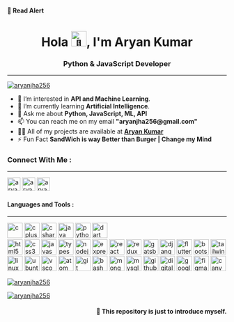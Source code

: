 <h4>💢 Read Alert</h4>
<h1 align="center">Hola <img src="https://media.tenor.com/images/c44f474c9e5f6a56431e6d21d913805d/tenor.gif" alt="👋" height="35"/>, I'm Aryan Kumar</h1>
<h3 align="center">Python & JavaScript Developer</h3>
<hr />

<p align="left"> <a href="https://github.com/aryanjha256" target="blank"><img src="https://img.shields.io/github/followers/aryanjha256?logo=GitHub&style=for-the-badge" alt="aryanjha256" /> </a> </p>

<ul>
  <li>👀 I’m interested in <strong>API and Machine Learning</strong>.</li>
  <li>🌱 I’m currently learning <strong>Artificial Intelligence</strong>.</li>
  <li>💬 Ask me about <strong>Python, JavaScript, ML, API</strong></li>
  <li>📫 You can reach me on my email <strong>"aryanjha256@gmail.com"</strong></li>
  <li>👨‍💻 All of my projects are available at <strong><a href="https://itsaryan.me">Aryan Kumar</a></strong></li>
  <li>⚡ Fun Fact <strong>SandWich is way Better than Burger | Change my Mind</strong></li>
</ul>

<h3>Connect With Me :</h3>
<hr />
<p align="left">
<a href="https://linkedin.com/in/aryanjha256" target="_blank"><img src="https://cdn.jsdelivr.net/npm/simple-icons@v6/icons/linkedin.svg" alt="aryanjha256" height="30" /></a>
<a href="https://twitter.com/aryanjha256" target="_blank"><img src="https://cdn.jsdelivr.net/npm/simple-icons@v6/icons/twitter.svg" alt="aryanjha256" height="30" /></a>
<a href="https://instagram.com/aryanjha256" target="_blank"><img src="https://cdn.jsdelivr.net/npm/simple-icons@v6/icons/instagram.svg" alt="aryanjha256" height="30" /></a>
</p>

<h4>Languages and Tools :</h4>
<hr />
<p align="left">
<img src="https://cdn.jsdelivr.net/gh/devicons/devicon/icons/c/c-original.svg" alt="c" height="35" />
<img src="https://cdn.jsdelivr.net/gh/devicons/devicon/icons/cplusplus/cplusplus-original.svg" alt="cplusplus" height="35" />
<img src="https://cdn.jsdelivr.net/gh/devicons/devicon/icons/csharp/csharp-original.svg" alt="csharp" height="35" />
<img src="https://cdn.jsdelivr.net/gh/devicons/devicon/icons/java/java-original.svg" alt="java" height="35" />
<img src="https://cdn.jsdelivr.net/gh/devicons/devicon/icons/python/python-original.svg" alt="python" height="35" />
<img src="https://cdn.jsdelivr.net/gh/devicons/devicon/icons/dart/dart-original.svg" alt="dart" height="35" />
<br />
<img src="https://cdn.jsdelivr.net/gh/devicons/devicon/icons/html5/html5-original.svg" alt="html5" height="35" />
<img src="https://cdn.jsdelivr.net/gh/devicons/devicon/icons/css3/css3-original.svg" alt="css3" height="35" />
<img src="https://cdn.jsdelivr.net/gh/devicons/devicon/icons/javascript/javascript-original.svg" alt="javascript" height="35" />
<img src="https://cdn.jsdelivr.net/gh/devicons/devicon/icons/typescript/typescript-original.svg" alt="typescript" height="35" />
<img src="https://cdn.jsdelivr.net/gh/devicons/devicon/icons/nodejs/nodejs-original.svg" alt="nodejs" height="35" />
<img src="https://cdn.jsdelivr.net/gh/devicons/devicon/icons/express/express-original.svg" alt="express" height="35" />
<img src="https://cdn.jsdelivr.net/gh/devicons/devicon/icons/react/react-original.svg" alt="react" height="35" />
<img src="https://cdn.jsdelivr.net/gh/devicons/devicon/icons/redux/redux-original.svg" alt="redux" height="35" />
<img src="https://cdn.jsdelivr.net/gh/devicons/devicon/icons/gatsby/gatsby-original.svg" alt="gatsby" height="35" />
<img src="https://cdn.jsdelivr.net/npm/simple-icons@v6/icons/django.svg" alt="django" height="35" />
<img src="https://cdn.jsdelivr.net/gh/devicons/devicon/icons/flutter/flutter-original.svg" alt="flutter" height="35" />
<img src="https://cdn.jsdelivr.net/gh/devicons/devicon/icons/bootstrap/bootstrap-plain.svg" alt="bootstrap" height="35" />
<img src="https://cdn.jsdelivr.net/gh/devicons/devicon/icons/tailwindcss/tailwindcss-plain.svg" alt="tailwind" height="35" />
<br />
<img src="https://cdn.jsdelivr.net/gh/devicons/devicon/icons/linux/linux-original.svg" alt="linux" height="35" />
<img src="https://cdn.jsdelivr.net/gh/devicons/devicon/icons/ubuntu/ubuntu-plain.svg" alt="ubuntu" height="35" />
<img src="https://cdn.jsdelivr.net/gh/devicons/devicon/icons/vscode/vscode-original.svg" alt="vscode" height="35" />
<img src="https://cdn.jsdelivr.net/gh/devicons/devicon/icons/atom/atom-original.svg" alt="atom" height="35" />
<img src="https://cdn.jsdelivr.net/gh/devicons/devicon/icons/git/git-original.svg" alt="git" height="35" />
<img src="https://cdn.jsdelivr.net/gh/devicons/devicon/icons/bash/bash-original.svg" alt="bash" height="35" />
<img src="https://cdn.jsdelivr.net/gh/devicons/devicon/icons/mongodb/mongodb-original.svg" alt="mongodb" height="35" />
<img src="https://cdn.jsdelivr.net/gh/devicons/devicon/icons/mysql/mysql-original.svg" alt="mysql" height="35" />
<img src="https://cdn.jsdelivr.net/gh/devicons/devicon/icons/github/github-original.svg" alt="github" height="35" />
<img src="https://cdn.jsdelivr.net/gh/devicons/devicon/icons/digitalocean/digitalocean-original.svg" alt="digitalocean" height="35" />
<img src="https://cdn.jsdelivr.net/gh/devicons/devicon/icons/googlecloud/googlecloud-original.svg" alt="googlecloud" height="35" />
<img src="https://cdn.jsdelivr.net/gh/devicons/devicon/icons/figma/figma-original.svg" alt="figma" height="35" />
<img src="https://cdn.jsdelivr.net/gh/devicons/devicon/icons/canva/canva-original.svg" alt="canva" height="35" />
</p>

<a href="https://github.com/aryanjha256">
  <p align="left"><img  src="https://github-readme-stats.vercel.app/api/top-langs/?username=aryanjha256&layout=compact&theme=nightowl&hide=html" alt="aryanjha256" /></p>
</a>

<a href="https://github.com/aryanjha256">
 <p align="left"><img src="https://github-readme-stats.vercel.app/api?username=aryanjha256&show_icons=true&theme=nightowl&line_height=27" alt="aryanjha256"/></p>
</a>

<h4 align="right">💢 This repository is just to introduce myself.</h4>
